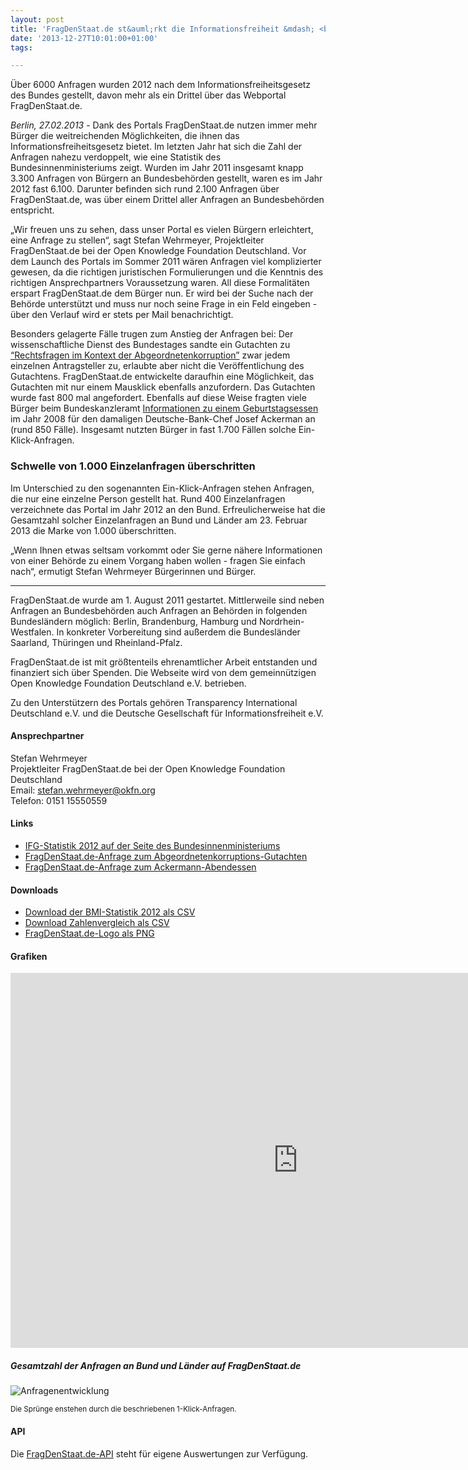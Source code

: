 ```yaml
---
layout: post
title: 'FragDenStaat.de st&auml;rkt die Informationsfreiheit &mdash; <br />Rekord bei IFG-Anfragen'
date: '2013-12-27T10:01:00+01:00'
tags:

---
```



<p class="lead">&Uuml;ber 6000 Anfragen wurden 2012 nach dem Informationsfreiheitsgesetz des Bundes gestellt, davon mehr als ein Drittel &uuml;ber das Webportal FragDenStaat.de.</p>
<p><em>Berlin, 27.02.2013</em> - Dank des Portals FragDenStaat.de nutzen immer mehr B&uuml;rger die weitreichenden M&ouml;glichkeiten, die ihnen das Informationsfreiheitsgesetz bietet. Im letzten Jahr hat sich die Zahl der Anfragen nahezu verdoppelt, wie eine Statistik des Bundesinnenministeriums zeigt. Wurden im Jahr 2011 insgesamt knapp 3.300 Anfragen von B&uuml;rgern an Bundesbeh&ouml;rden gestellt, waren es im Jahr 2012 fast 6.100. Darunter befinden sich rund 2.100 Anfragen &uuml;ber FragDenStaat.de, was &uuml;ber einem Drittel aller Anfragen an Bundesbeh&ouml;rden entspricht.</p>
<p>&bdquo;Wir freuen uns zu sehen, dass unser Portal es vielen B&uuml;rgern erleichtert, eine Anfrage zu stellen&ldquo;, sagt Stefan Wehrmeyer, Projektleiter FragDenStaat.de bei der Open Knowledge Foundation Deutschland. Vor dem Launch des Portals im Sommer 2011 w&auml;ren Anfragen viel komplizierter gewesen, da die richtigen juristischen Formulierungen und die Kenntnis des richtigen Ansprechpartners Voraussetzung waren. All diese Formalit&auml;ten erspart FragDenStaat.de dem B&uuml;rger nun. Er wird bei der Suche nach der Beh&ouml;rde unterst&uuml;tzt und muss nur noch seine Frage in ein Feld eingeben - &uuml;ber den Verlauf wird er stets per Mail benachrichtigt.</p>
<p>Besonders gelagerte F&auml;lle trugen zum Anstieg der Anfragen bei: Der wissenschaftliche Dienst des Bundestages sandte ein Gutachten zu <a href="../../../../../anfrage/gutachten-rechtsfragen-im-kontext-der-abgeordnetenkorruption/">&ldquo;Rechtsfragen im Kontext der Abgeordnetenkorruption&rdquo;</a> zwar jedem einzelnen Antragsteller zu, erlaubte aber nicht die Ver&ouml;ffentlichung des Gutachtens. FragDenStaat.de entwickelte daraufhin eine M&ouml;glichkeit, das Gutachten mit nur einem Mausklick ebenfalls anzufordern. Das Gutachten wurde fast 800 mal angefordert. Ebenfalls auf diese Weise fragten viele B&uuml;rger beim Bundeskanzleramt <a href="../../../../../anfrage/informationen-zu-abendessen-mit-herrn-ackermann-im-april-2008/">Informationen zu einem Geburtstagsessen</a> im Jahr 2008 f&uuml;r den damaligen Deutsche-Bank-Chef Josef Ackerman an (rund 850 F&auml;lle). Insgesamt nutzten B&uuml;rger in fast 1.700 F&auml;llen solche Ein-Klick-Anfragen.</p>
<h3>Schwelle von 1.000 Einzelanfragen &uuml;berschritten</h3>
<p>Im Unterschied zu den sogenannten Ein-Klick-Anfragen stehen Anfragen, die nur eine einzelne Person gestellt hat. Rund 400 Einzelanfragen verzeichnete das Portal im Jahr 2012 an den Bund. Erfreulicherweise hat die Gesamtzahl solcher Einzelanfragen an Bund und L&auml;nder am 23. Februar 2013 die Marke von 1.000 &uuml;berschritten.</p>
<p>&bdquo;Wenn Ihnen etwas seltsam vorkommt oder Sie gerne n&auml;here Informationen von einer Beh&ouml;rde zu einem Vorgang haben wollen - fragen Sie einfach nach&ldquo;, ermutigt Stefan Wehrmeyer B&uuml;rgerinnen und B&uuml;rger.</p>
<hr />
<p>FragDenStaat.de wurde am 1. August 2011 gestartet. Mittlerweile sind neben Anfragen an Bundesbeh&ouml;rden auch Anfragen an Beh&ouml;rden in folgenden Bundesl&auml;ndern m&ouml;glich: Berlin, Brandenburg, Hamburg und Nordrhein-Westfalen. In konkreter Vorbereitung sind au&szlig;erdem die Bundesl&auml;nder Saarland, Th&uuml;ringen und Rheinland-Pfalz.</p>
<p>FragDenStaat.de ist mit gr&ouml;&szlig;tenteils ehrenamtlicher Arbeit entstanden und finanziert sich &uuml;ber Spenden. Die Webseite wird von dem gemeinn&uuml;tzigen Open Knowledge Foundation Deutschland e.V. betrieben.</p>
<p>Zu den Unterst&uuml;tzern des Portals geh&ouml;ren Transparency International Deutschland e.V. und die Deutsche Gesellschaft f&uuml;r Informationsfreiheit e.V.</p>
<h4 id="ansprechpartner">Ansprechpartner</h4>
<p>Stefan Wehrmeyer<br /> Projektleiter FragDenStaat.de bei der Open Knowledge Foundation Deutschland<br /> Email: <a href="mailto:stefan.wehrmeyer@okfn.org">stefan.wehrmeyer@okfn.org</a><br /> Telefon: 0151 15550559</p>
<h4 id="links">Links</h4>
<ul class="list-unstyled">
<li><a href="http://bmi.bund.de/SharedDocs/Downloads/DE/Themen/Politik_Gesellschaft/Verwaltungsrecht/IFG_Statistik_2012.html"> IFG-Statistik 2012 auf der Seite des Bundesinnenministeriums </a></li>
<li><a href="../../../../../anfrage/gutachten-rechtsfragen-im-kontext-der-abgeordnetenkorruption/"> FragDenStaat.de-Anfrage zum Abgeordnetenkorruptions-Gutachten </a></li>
<li><a href="../../../../../anfrage/informationen-zu-abendessen-mit-herrn-ackermann-im-april-2008/"> FragDenStaat.de-Anfrage zum Ackermann-Abendessen </a></li>
</ul>
<h4 id="downloads">Downloads</h4>
<ul class="list-unstyled">
<li><a href="../../../../../static/data/IFG_2012.csv"> Download der BMI-Statistik 2012 als CSV </a></li>
<li><a href="../../../../../static/data/fds_stats_2012.csv"> Download Zahlenvergleich als CSV </a></li>
<li><a href="../../../../../static/img/logo_fragdenstaat.png"> FragDenStaat.de-Logo als PNG </a></li>
</ul>
<h4 id="grafiken">Grafiken</h4>
<iframe src="https://charts-datawrapper.s3.amazonaws.com/7Cwa5/index.html?rev=41" frameborder="0" width="920" height="600"></iframe>
<h5>Gesamtzahl der Anfragen an Bund und L&auml;nder auf FragDenStaat.de</h5>
<p><img src="../../../../../static/img/stats/anfragenentwicklung-20130226.png" alt="Anfragenentwicklung" /></p>
<p><small>Die Spr&uuml;nge enstehen durch die beschriebenen 1-Klick-Anfragen.</small></p>
<h4 id="api">API</h4>
<p>Die <a href="../../../../../api/v1/docs/">FragDenStaat.de-API</a> steht f&uuml;r eigene Auswertungen zur Verf&uuml;gung.</p>
</div>
